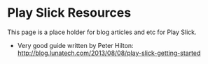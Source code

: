 # Play Slick Resources

This page is a place holder for blog articles and etc for Play Slick.

- Very good guide written by Peter Hilton: http://blog.lunatech.com/2013/08/08/play-slick-getting-started
